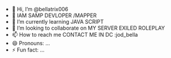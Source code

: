 - 👋 Hi, I’m @bellatrix006
- 👀 IAM SAMP DEVLOPER /MAPPER 
- 🌱 I’m currently learning JAVA SCRIPT 
- 💞️ I’m looking to collaborate on MY SERVER EXILED ROLEPLAY
- 📫 How to reach me CONTACT ME IN DC :jod_bella
- 😄 Pronouns: ...
- ⚡ Fun fact: ...

<!---
bellatrix006/bellatrix006 is a ✨ special ✨ repository because its `README.md` (this file) appears on your GitHub profile.
You can click the Preview link to take a look at your changes.
--->
